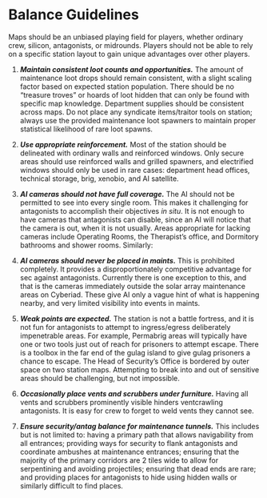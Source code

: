 # Balance Guidelines

Maps should be an unbiased playing field for players, whether ordinary crew, silicon, antagonists, or midrounds. Players should not be able to rely on a specific station layout to gain unique advantages over other players.

1. ***Maintain consistent loot counts and opportunities.*** The amount of maintenance loot drops should remain consistent, with a slight scaling factor based on expected station population. There should be no “treasure troves” or hoards of loot hidden that can only be found with specific map knowledge. Department supplies should be consistent across maps. Do not place any syndicate items/traitor tools on station; always use the provided maintenance loot spawners to maintain proper statistical likelihood of rare loot spawns.

2. ***Use appropriate reinforcement.*** Most of the station should be delineated with ordinary walls and reinforced windows. Only secure areas should use reinforced walls and grilled spawners, and electrified windows should only be used in rare cases: department head offices, technical storage, brig, xenobio, and AI satellite.

3. ***AI cameras should not have full coverage.*** The AI should not be permitted to see into every single room. This makes it challenging for antagonists to accomplish their objectives _in situ_. It is not enough to have cameras that antagonists can disable, since an AI will notice that the camera is out, when it is not usually. Areas appropriate for lacking cameras include Operating Rooms, the Therapist’s office, and Dormitory bathrooms and shower rooms. Similarly:

4. ***AI cameras should never be placed in maints.*** This is prohibited completely. It provides a disproportionately competitive advantage for sec against antagonists. Currently there is one exception to this, and that is the cameras immediately outside the solar array maintenance areas on Cyberiad. These give AI only a vague hint of what is happening nearby, and very limited visibility into events in maints.

5. ***Weak points are expected.*** The station is not a battle fortress, and it is not fun for antagonists to attempt to ingress/egress deliberately impenetrable areas. For example, Permabrig areas will typically have one or two tools just out of reach for prisoners to attempt escape. There is a toolbox in the far end of the gulag island to give gulag prisoners a chance to escape. The Head of Security’s Office is bordered by outer space on two station maps. Attempting to break into and out of sensitive areas should be challenging, but not impossible.

6. ***Occasionally place vents and scrubbers under furniture.*** Having all vents and scrubbers prominently visible hinders ventcrawling antagonists. It is easy for crew to forget to weld vents they cannot see.

7. ***Ensure security/antag balance for maintenance tunnels.*** This includes but is not limited to: having a primary path that allows navigability from all entrances; providing ways for security to flank antagonists and coordinate ambushes at maintenance entrances; ensuring that the majority of the primary corridors are 2 tiles wide to allow for serpentining and avoiding projectiles; ensuring that dead ends are rare; and providing places for antagonists to hide using hidden walls or similarly difficult to find places.
